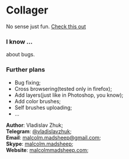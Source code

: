 # Collager

No sense just fun. [Check this out](http://malcolmmadsheep.com/collager)

### I know ...

about bugs.

### Further plans

- Bug fixing;
- Cross browsering(tested only in firefox);
- Add layers(just like in Photoshop, you know);
- Add color brushes;
- Self brushes uploading;
- ...

**Author**: Vladislav Zhuk;
<br />
**Telegram**: [@vladislavzhuk](https://telegram.me/vladislavzhuk);
<br />
**Email**: [malcolm.madsheep@gmail.com](mailto:malcolm.madsheep@gmail.com);
<br />
**Skype**: [malcolm.madsheep](skype:malcolm.madsheep);
<br />
**Website**: [malcolmmadsheep.com](http://malcolmmadsheep.com/);